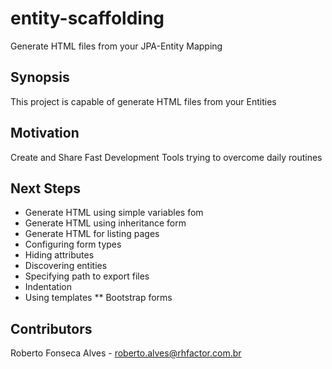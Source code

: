 # entity-scaffolding
Generate HTML files from your JPA-Entity Mapping

## Synopsis
This project is capable of generate HTML files from your Entities

## Motivation
Create and Share Fast Development Tools trying to overcome daily routines

## Next Steps
* Generate HTML using simple variables fom
* Generate HTML using inheritance form
* Generate HTML for listing pages
* Configuring form types
* Hiding attributes
* Discovering entities
* Specifying path to export files
* Indentation
* Using templates
** Bootstrap forms

## Contributors
Roberto Fonseca Alves - roberto.alves@rhfactor.com.br


